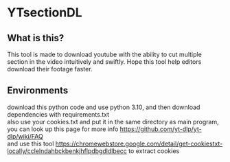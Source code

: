 # YTsectionDL
## What is this?
This tool is made to download youtube with the ability to cut multiple section in the video intuitively and swiftly.
Hope this tool help editors download their footage faster. 


## Environments
download this python code and use python 3.10, and then download dependencies with requirements.txt  
also use your cookies.txt and put it in the same directory as main program, you can look up this page for more info https://github.com/yt-dlp/yt-dlp/wiki/FAQ  
and use this tool https://chromewebstore.google.com/detail/get-cookiestxt-locally/cclelndahbckbenkjhflpdbgdldlbecc to extract cookies  
